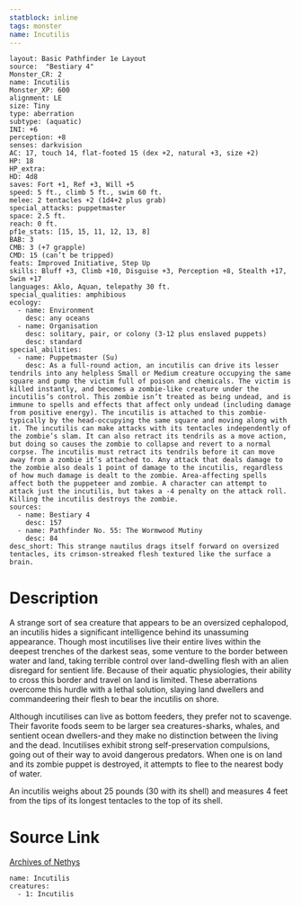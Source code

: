 ```yaml
---
statblock: inline
tags: monster
name: Incutilis
---
```

```statblock
layout: Basic Pathfinder 1e Layout
source:  "Bestiary 4"
Monster_CR: 2
name: Incutilis
Monster_XP: 600
alignment: LE
size: Tiny
type: aberration
subtype: (aquatic)
INI: +6
perception: +8
senses: darkvision
AC: 17, touch 14, flat-footed 15 (dex +2, natural +3, size +2)
HP: 18
HP_extra: 
HD: 4d8
saves: Fort +1, Ref +3, Will +5
speed: 5 ft., climb 5 ft., swim 60 ft.
melee: 2 tentacles +2 (1d4+2 plus grab)
special_attacks: puppetmaster
space: 2.5 ft.
reach: 0 ft.
pf1e_stats: [15, 15, 11, 12, 13, 8]
BAB: 3
CMB: 3 (+7 grapple)
CMD: 15 (can’t be tripped)
feats: Improved Initiative, Step Up
skills: Bluff +3, Climb +10, Disguise +3, Perception +8, Stealth +17, Swim +17
languages: Aklo, Aquan, telepathy 30 ft.
special_qualities: amphibious
ecology:
  - name: Environment
    desc: any oceans
  - name: Organisation
    desc: solitary, pair, or colony (3-12 plus enslaved puppets)
    desc: standard
special_abilities:
  - name: Puppetmaster (Su)
    desc: As a full-round action, an incutilis can drive its lesser tendrils into any helpless Small or Medium creature occupying the same square and pump the victim full of poison and chemicals. The victim is killed instantly, and becomes a zombie-like creature under the incutilis’s control. This zombie isn’t treated as being undead, and is immune to spells and effects that affect only undead (including damage from positive energy). The incutilis is attached to this zombie-typically by the head-occupying the same square and moving along with it. The incutilis can make attacks with its tentacles independently of the zombie’s slam. It can also retract its tendrils as a move action, but doing so causes the zombie to collapse and revert to a normal corpse. The incutilis must retract its tendrils before it can move away from a zombie it’s attached to. Any attack that deals damage to the zombie also deals 1 point of damage to the incutilis, regardless of how much damage is dealt to the zombie. Area-affecting spells affect both the puppeteer and zombie. A character can attempt to attack just the incutilis, but takes a -4 penalty on the attack roll. Killing the incutilis destroys the zombie.
sources:
  - name: Bestiary 4
    desc: 157
  - name: Pathfinder No. 55: The Wormwood Mutiny
    desc: 84
desc_short: This strange nautilus drags itself forward on oversized tentacles, its crimson-streaked flesh textured like the surface a brain.
```
# Description
A strange sort of sea creature that appears to be an oversized cephalopod, an incutilis hides a significant intelligence behind its unassuming appearance. Though most incutilises live their entire lives within the deepest trenches of the darkest seas, some venture to the border between water and land, taking terrible control over land-dwelling flesh with an alien disregard for sentient life. Because of their aquatic physiologies, their ability to cross this border and travel on land is limited. These aberrations overcome this hurdle with a lethal solution, slaying land dwellers and commandeering their flesh to bear the incutilis on shore.

Although incutilises can live as bottom feeders, they prefer not to scavenge. Their favorite foods seem to be larger sea creatures-sharks, whales, and sentient ocean dwellers-and they make no distinction between the living and the dead. Incutilises exhibit strong self-preservation compulsions, going out of their way to avoid dangerous predators. When one is on land and its zombie puppet is destroyed, it attempts to flee to the nearest body of water.

An incutilis weighs about 25 pounds (30 with its shell) and measures 4 feet from the tips of its longest tentacles to the top of its shell.
# Source Link
[Archives of Nethys](https://aonprd.com/MonsterDisplay.aspx?ItemName=Incutilis)
```encounter-table
name: Incutilis
creatures:
  - 1: Incutilis
```
